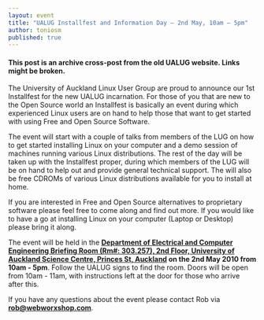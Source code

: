 ```yaml
---
layout: event
title: "UALUG Installfest and Information Day – 2nd May, 10am – 5pm"
author: toniosm
published: true
---
```


#### This post is an archive cross-post from the old UALUG website. Links might be broken.

The University of Auckland Linux User Group are proud to announce our
1st Installfest for the new UALUG incarnation. For those of you that are
new to the Open Source world an Installfest is basically an event
during which experienced Linux users are on hand to help those that want
to get started with using Free and Open Source Software.

The event will start with a couple of talks from members of the LUG on
how to get started installing Linux on your computer and a demo session
of machines running various Linux distributions. The rest of the day
will be taken up with the Installfest proper, during which members of
the LUG will be on hand to help out and provide general technical
support. The will also be free CDROMs of various Linux distributions
available for you to install at home.

If you are interested in Free and Open Source alternatives to
proprietary software please feel free to come along and find out more.
If you would like to have a go at installing Linux on your computer
(Laptop or Desktop) please bring it along.

The event will be held in the **[Department of Electrical and Computer
Engineering Briefing Room (Rm#: 303.257), 2nd Floor, University of
Auckland Science Centre, Princes St, Auckland](http://www.openstreetmap.org/?lat=-36.852716&lon=174.76798&zoom=18&layers=B000FTF) on the
2nd May 2010 from 10am - 5pm**. Follow the UALUG signs to find the room.
Doors will be open from 10am - 11am, with instructions left at the door
for those who arrive after this.

If you have any questions about the event please contact Rob via
**rob@webworxshop.com**.